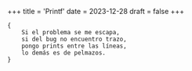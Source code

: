 +++
title = 'Printf'
date = 2023-12-28
draft = false
+++

	{
		Si el problema se me escapa,
		si del bug no encuentro trazo,
		pongo prints entre las líneas,
		lo demás es de pelmazos.
	}
